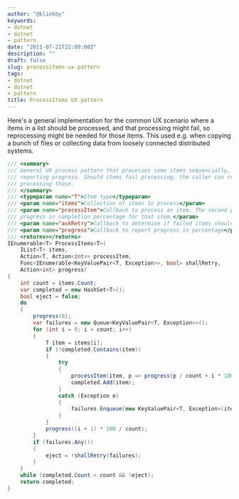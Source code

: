 ```yaml
---
author: "@klinkby"
keywords:
- dotnet
- dotnet
- pattern
date: "2011-07-21T22:00:00Z"
description: ""
draft: false
slug: processitems-ux-pattern
tags:
- dotnet
- dotnet
- pattern
title: ProcessItems UX pattern
---
```



Here's a general implementation for the common UX scenario where a items in a list should be processed, and that processing might fail, so reprocessing might be needed for those items. This used e.g. when copying a bunch of files or collecting data from loosely connected distributed systems.   

```C#
/// <summary>
/// General UX process pattern that processes some items sequencially, while
/// reporting progress. Should items fail processing, the caller can retry
/// processing those.
/// </summary>
/// <typeparam name="T">Item type</typeparam>
/// <param name="items">Collection of items to process</param>
/// <param name="processItem">Callback to process an item. The second parameter is for reporting 
/// progress in completion percentage for that item.</param>
/// <param name="askRetry">Callback to determine if failed items should be reprocessed</param>
/// <param name="progress">Callback to report progress in percentage</param>
/// <returns></returns>
IEnumerable<T> ProcessItems<T>(
    IList<T> items,
    Action<T, Action<int>> processItem,
    Func<IEnumerable<KeyValuePair<T, Exception>>, bool> shallRetry,
    Action<int> progress)
{
    int count = items.Count;
    var completed = new HashSet<T>();
    bool eject = false;
    do
    {
        progress(0);
        var failures = new Queue<KeyValuePair<T, Exception>>();
        for (int i = 0; i < count; i++)
        {
            T item = items[i];
            if (!completed.Contains(item))
            {
                try
                {
                    processItem(item, p => progress(p / count + i * 100 / count));
                    completed.Add(item);
                }
                catch (Exception e)
                {
                    failures.Enqueue(new KeyValuePair<T, Exception>(item, e));
                }
            }
            progress((i + 1) * 100 / count);
        }
        if (failures.Any())
        {
            eject = !shallRetry(failures);
        }
    }
    while (completed.Count < count && !eject);
    return completed;
}
```

